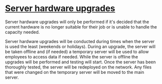 # <u>**Server hardware upgrades**</u>

Server hardware upgrades will only be performed if it's decided that the current hardware is no longer suitable for their job or is unable to handle the capacity needed.

Server hardware upgrades will be conducted during times when the server is used the least (weekends or holidays). During an upgrade, the server will be taken offline and (if needed) a temporary server will be used to allow employees to access data if needed. While the server is offline the upgrades will be performed and testing will start. Once the server has been thoroughly tested, the server will be redeployed on the network. Any files that were changed on the temporary server will be moved to the main server.
